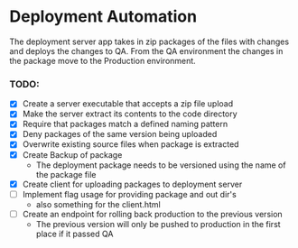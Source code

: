 # Deployment Automation

The deployment server app takes in zip packages of the files with changes and
deploys the changes to QA. From the QA environment the changes in the package
move to the Production environment.

### TODO:
- [x] Create a server executable that accepts a zip file upload
- [x] Make the server extract its contents to the code directory
- [x] Require that packages match a defined naming pattern
- [x] Deny packages of the same version being uploaded
- [x] Overwrite existing source files when package is extracted
- [x] Create Backup of package
	* The deployment package needs to be versioned using the name of the package
	file
- [x] Create client for uploading packages to deployment server
- [ ] Implement flag usage for providing package and out dir's
	* also something for the client.html
- [ ] Create an endpoint for rolling back production to the previous version
	* The previous version will only be pushed to production in the first place
	if it passed QA